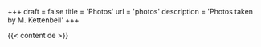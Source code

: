 +++
draft = false
title = 'Photos'
url = 'photos'
description = 'Photos taken by M. Kettenbeil'
+++

{{< content de >}}